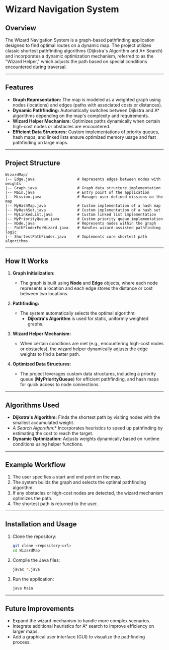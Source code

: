 # Wizard Navigation System

## Overview
The Wizard Navigation System is a graph-based pathfinding application designed to find optimal routes on a dynamic map. The project utilizes classic shortest pathfinding algorithms (Dijkstra's Algorithm and A* Search) and incorporates a dynamic optimization mechanism, referred to as the "Wizard Helper," which adjusts the path based on special conditions encountered during traversal.

---

## Features
- **Graph Representation:** The map is modeled as a weighted graph using nodes (locations) and edges (paths with associated costs or distances).
- **Dynamic Pathfinding:** Automatically switches between Dijkstra and A* algorithms depending on the map's complexity and requirements.
- **Wizard Helper Mechanism:** Optimizes paths dynamically when certain high-cost nodes or obstacles are encountered.
- **Efficient Data Structures:** Custom implementations of priority queues, hash maps, and linked lists ensure optimized memory usage and fast pathfinding on large maps.

---

## Project Structure

```
WizardMap/
|-- Edge.java                   # Represents edges between nodes with weights
|-- Graph.java                  # Graph data structure implementation
|-- Main.java                   # Entry point of the application
|-- Mission.java                # Manages user-defined missions on the map
|-- MyHashMap.java              # Custom implementation of a hash map
|-- MyHashSet.java              # Custom implementation of a hash set
|-- MyLinkedList.java           # Custom linked list implementation
|-- MyPriorityQueue.java        # Custom priority queue implementation
|-- Node.java                   # Represents nodes within the graph
|-- PathFinderForWizard.java    # Handles wizard-assisted pathfinding logic
|-- ShortestPathFinder.java     # Implements core shortest path algorithms
```

---

## How It Works

1. **Graph Initialization:**
    - The graph is built using **Node** and **Edge** objects, where each node represents a location and each edge stores the distance or cost between two locations.

2. **Pathfinding:**
    - The system automatically selects the optimal algorithm:
        - **Dijkstra's Algorithm** is used for static, uniformly weighted graphs.
    

3. **Wizard Helper Mechanism:**
    - When certain conditions are met (e.g., encountering high-cost nodes or obstacles), the wizard helper dynamically adjusts the edge weights to find a better path.

4. **Optimized Data Structures:**
    - The project leverages custom data structures, including a priority queue (**MyPriorityQueue**) for efficient pathfinding, and hash maps for quick access to node connections.

---

## Algorithms Used
- **Dijkstra's Algorithm:** Finds the shortest path by visiting nodes with the smallest accumulated weight.
- **A* Search Algorithm:** Incorporates heuristics to speed up pathfinding by estimating the cost to reach the target.
- **Dynamic Optimization:** Adjusts weights dynamically based on runtime conditions using helper functions.

---

## Example Workflow
1. The user specifies a start and end point on the map.
2. The system builds the graph and selects the optimal pathfinding algorithm.
3. If any obstacles or high-cost nodes are detected, the wizard mechanism optimizes the path.
4. The shortest path is returned to the user.

---

## Installation and Usage

1. Clone the repository:
    ```bash
    git clone <repository-url>
    cd WizardMap
    ```

2. Compile the Java files:
    ```bash
    javac *.java
    ```

3. Run the application:
    ```bash
    java Main
    ```

---

## Future Improvements
- Expand the wizard mechanism to handle more complex scenarios.
- Integrate additional heuristics for A* search to improve efficiency on larger maps.
- Add a graphical user interface (GUI) to visualize the pathfinding process.

